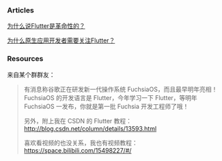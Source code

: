 ### Articles



[为什么说Flutter是革命性的？](http://www.infoq.com/cn/articles/why-is-flutter-revolutionary)

[为什么原生应用开发者需要关注Flutter？](https://wxzixun.com/s/483371)



### Resources

来自某个群群友：

> 有消息称谷歌正在研发新一代操作系统 FuchsiaOS，而且最早明年亮相！FuchsiaOS 的开发语言是 Flutter，今年学习一下 Flutter，等明年 FuchsiaOS 一发布，你就是第一批 Fuchsia 开发工程师了哦！
>
> 另外，附上我在 CSDN 的 Flutter 教程：http://blog.csdn.net/column/details/13593.html
>
> 喜欢看视频的也没关系，我也有视频教程：https://space.bilibili.com/15498227/#/

